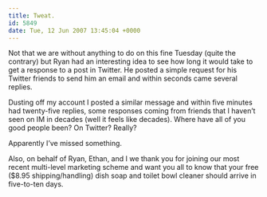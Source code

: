 ```yaml
---
title: Tweat.
id: 5849
date: Tue, 12 Jun 2007 13:45:04 +0000
---
```


Not that we are without anything to do on this fine Tuesday (quite the contrary) but Ryan had an interesting idea to see how long it would take to get a response to a post in Twitter. He posted a simple request for his Twitter friends to send him an email and within seconds came several replies.  

Dusting off my account I posted a similar message and within five minutes had twenty-five replies, some responses coming from friends that I haven’t seen on IM in decades (well it feels like decades). Where have all of you good people been? On Twitter? Really?  

Apparently I’ve missed something.  

Also, on behalf of Ryan, Ethan, and I we thank you for joining our most recent multi-level marketing scheme and want you all to know that your free ($8.95 shipping/handling) dish soap and toilet bowl cleaner should arrive in five-to-ten days.






